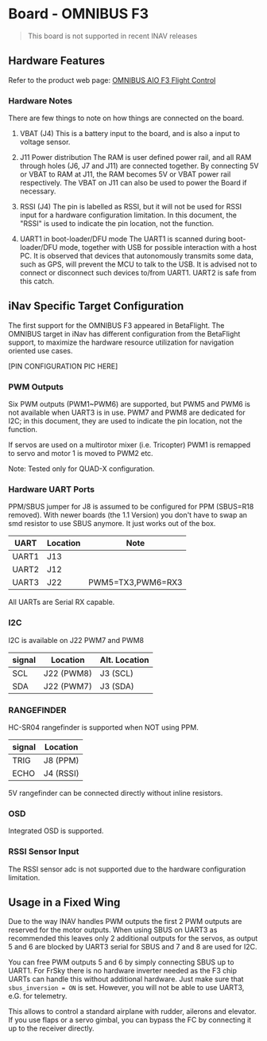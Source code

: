 # Board - OMNIBUS F3

> This board is not supported in recent INAV releases

## Hardware Features

Refer to the product web page:
[OMNIBUS AIO F3 Flight Control](http://shop.myairbot.com/index.php/flight-control/cleanflight-baseflight/omnibusv11.html)

### Hardware Notes

There are few things to note on how things are connected on the board.

1. VBAT (J4)
This is a battery input to the board, and is also a input to voltage sensor.

2. J11 Power distribution
The RAM is user defined power rail, and all RAM through holes (J6, J7 and J11) are connected together. By connecting 5V or VBAT to RAM at J11, the RAM becomes 5V or VBAT power rail respectively. The VBAT on J11 can also be used to power the Board if necessary.

3. RSSI (J4)
The pin is labelled as RSSI, but it will not be used for RSSI input for a hardware configuration limitation. In this document, the "RSSI" is used to indicate the pin location, not the function.

4. UART1 in boot-loader/DFU mode
The UART1 is scanned during boot-loader/DFU mode, together with USB for possible interaction with a host PC. It is observed that devices that autonomously transmits some data, such as GPS, will prevent the MCU to talk to the USB. It is advised not to connect or disconnect such devices to/from UART1. UART2 is safe from this catch.

## iNav Specific Target Configuration

The first support for the OMNIBUS F3 appeared in BetaFlight.
The OMNIBUS target in iNav has different configuration from the BetaFlight support, to maximize the hardware resource utilization for navigation oriented use cases.

 [PIN CONFIGURATION PIC HERE]

### PWM Outputs

Six PWM outputs (PWM1~PWM6) are supported, but PWM5 and PWM6 is not available when UART3 is in use.
PWM7 and PWM8 are dedicated for I2C; in this document, they are used to indicate the pin location, not the function.

If servos are used on a multirotor mixer (i.e. Tricopter) PWM1 is remapped to servo and motor 1 is moved to PWM2 etc.

Note: Tested only for QUAD-X configuration.

### Hardware UART Ports

PPM/SBUS jumper for J8 is assumed to be configured for PPM (SBUS=R18 removed). With newer boards (the 1.1 Version) you don't have to swap an smd resistor to use SBUS anymore. It just works out of the box.

| UART  | Location | Note              |
|-------|----------|-------------------|
| UART1 |J13       |                   |
| UART2 |J12       |                   |
| UART3 |J22       | PWM5=TX3,PWM6=RX3 |

All UARTs are Serial RX capable.

### I2C

I2C is available on J22 PWM7 and PWM8

|signal | Location   | Alt. Location |
|-------|------------|---------------|
|SCL    | J22 (PWM8) | J3 (SCL)      |
|SDA    | J22 (PWM7) | J3 (SDA)      |

### RANGEFINDER

HC-SR04 rangefinder is supported when NOT using PPM.

|signal | Location   |
|-------|------------|
|TRIG   | J8 (PPM)   |
|ECHO   | J4 (RSSI)  |

5V rangefinder can be connected directly without inline resistors.

### OSD

Integrated OSD is supported.

### RSSI Sensor Input

The RSSI sensor adc is not supported due to the hardware configuration limitation.

## Usage in a Fixed Wing
Due to the way INAV handles PWM outputs the first 2 PWM outputs are reserved for the motor outputs. When using SBUS on UART3 as recommended this leaves only 2 additional outputs for the servos, as output 5 and 6 are blocked by UART3 serial for SBUS and 7 and 8 are used for I2C.

You can free PWM outputs 5 and 6 by simply connecting SBUS up to UART1. For FrSky there is no hardware inverter needed as the F3 chip UARTs can handle this without additional hardware. Just make sure that `sbus_inversion = ON` is set. However, you will not be able to use UART3, e.G. for telemetry.

This allows to control a standard airplane with rudder, ailerons and elevator. If you use flaps or a servo gimbal, you can bypass the FC by connecting it up to the receiver directly.
